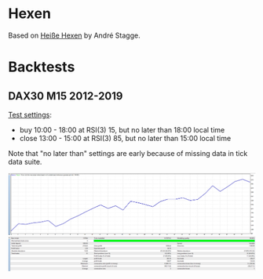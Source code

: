 # Hexen
Based on [Heiße Hexen](https://www.andre-stagge.de/heisse-hexen/) by André Stagge.

# Backtests
## DAX30 M15 2012-2019
[Test settings](dax30_m15.set):
* buy 10:00 - 18:00 at RSI(3) 15, but no later than 18:00 local time
* close 13:00 - 15:00 at RSI(3) 85, but no later than 15:00 local time 

Note that "no later than" settings are early because of missing data in tick data suite.

![graph](hexen-backtest1-graph.png)
![report](hexen-backtest1-report.png)
